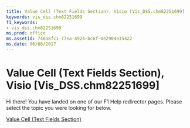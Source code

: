 ```yaml
---
title: Value Cell (Text Fields Section), Visio [Vis_DSS.chm82251699]
keywords: vis_dss.chm82251699
f1_keywords:
- vis_dss.chm82251699
ms.prod: office
ms.assetid: 746a8fc1-77ea-4924-bc6f-0e2904e35422
ms.date: 06/08/2017
---
```



# Value Cell (Text Fields Section), Visio [Vis_DSS.chm82251699]

Hi there! You have landed on one of our F1 Help redirector pages. Please select the topic you were looking for below.

[Value Cell (Text Fields Section)](http://msdn.microsoft.com/library/3ca662c8-1ce4-89a9-3264-1ba533fcd444%28Office.15%29.aspx)


